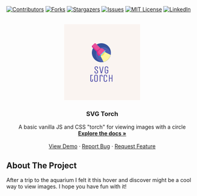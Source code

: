 [![Contributors][contributors-shield]][contributors-url]
[![Forks][forks-shield]][forks-url]
[![Stargazers][stars-shield]][stars-url]
[![Issues][issues-shield]][issues-url]
[![MIT License][license-shield]][license-url]
[![LinkedIn][linkedin-shield]][linkedin-url]



<!-- PROJECT LOGO -->
<br />
<div align="center">
  <a href="https://github.com/JenksJM/SVG-Torch">
    <img src="images/logo.png" alt="Logo" width="200" height="200">
  </a>

  <h3 align="center">SVG Torch</h3>

  <p align="center">
    A basic vanilla JS and CSS "torch" for viewing images with a circle
    <br />
    <a href="https://github.com/JenksJM/SVG-Torch"><strong>Explore the docs »</strong></a>
    <br />
    <br />
    <a href="https://github.com/JenksJM/SVG-Torch">View Demo</a>
    ·
    <a href="https://github.com/JenksJM/SVG-Torch/issues">Report Bug</a>
    ·
    <a href="https://github.com/JenksJM/SVG-Torch/issues">Request Feature</a>
  </p>
</div>




<!-- ABOUT THE PROJECT -->
## About The Project

After a trip to the aquarium I felt it this hover and discover might be a cool way to view images. I hope you have fun with it!


<!-- MARKDOWN LINKS & IMAGES -->
[contributors-shield]: https://img.shields.io/github/contributors/jenksjm/SVG-Torch?style=for-the-badge
[contributors-url]: https://github.com/jenksjm/SVG-Torch/graphs/contributors
[forks-shield]: https://img.shields.io/github/forks/jenksjm/SVG-Torch?style=for-the-badge
[forks-url]: https://github.com/jenksjm/SVG-Torch/network/members
[stars-shield]: https://img.shields.io/github/stars/jenksjm/SVG-Torch.svg?style=for-the-badge
[stars-url]: https://github.com/jenksjm/SVG-Torch/stargazers
[issues-shield]: https://img.shields.io/github/issues/jenksjm/SVG-Torch?style=for-the-badge
[issues-url]: https://github.com/jenksjm/SVG-Torch/issues
[license-shield]: https://img.shields.io/github/license/jenksjm/SVG-Torch.svg?style=for-the-badge
[license-url]: https://github.com/jenksjm/SVG-Torch/blob/master/LICENSE.txt
[linkedin-shield]: https://img.shields.io/badge/-LinkedIn-black.svg?style=for-the-badge&logo=linkedin&colorB=555
[linkedin-url]: https://uk.linkedin.com/in/jamie-jenks-b2646386
[product-screenshot]: images/screenshot.png
